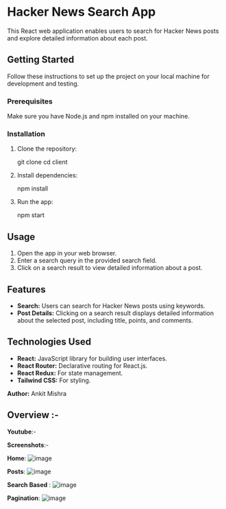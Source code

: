 # Hacker News Search App

This React web application enables users to search for Hacker News posts and explore detailed information about each post.

## Getting Started

Follow these instructions to set up the project on your local machine for development and testing.

### Prerequisites

Make sure you have Node.js and npm installed on your machine.

### Installation

1. Clone the repository:

      git clone <repository-url>
      cd client 


2. Install dependencies:

    npm install


3. Run the app:

     npm start

## Usage

1. Open the app in your web browser.
2. Enter a search query in the provided search field.
3. Click on a search result to view detailed information about a post.

## Features

- **Search:** Users can search for Hacker News posts using keywords.
- **Post Details:** Clicking on a search result displays detailed information about the selected post, including title, points, and comments.

## Technologies Used

- **React:** JavaScript library for building user interfaces.
- **React Router:** Declarative routing for React.js.
- **React Redux:** For state management.
- **Tailwind CSS:** For styling.

**Author:** Ankit Mishra


## Overview :-
**Youtube**:-

**Screenshots**:-

**Home**:
![image](https://github.com/ankit00010/hacker-news-website/assets/111192702/5083996d-5070-47e9-94ee-d1e0f58b7019)

**Posts**:
![image](https://github.com/ankit00010/hacker-news-website/assets/111192702/d1c6e163-e1b6-48a1-8458-60bc450ea8cf)


**Search Based** :
![image](https://github.com/ankit00010/hacker-news-website/assets/111192702/86196662-feeb-4e11-8132-f50142fc8785)

**Pagination**:
![image](https://github.com/ankit00010/hacker-news-website/assets/111192702/594728b4-1a49-4902-8e17-616daf4201e5)










